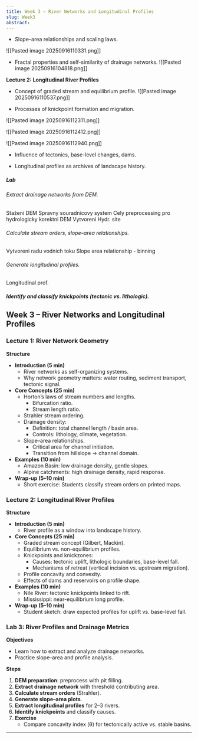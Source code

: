 ```yaml
---
title: Week 3 – River Networks and Longitudinal Profiles
slug: Week3
abstract:
---
```






- Slope–area relationships and scaling laws.

![[Pasted image 20250916110331.png]]


- Fractal properties and self-similarity of drainage networks.
![[Pasted image 20250916104818.png]]

**Lecture 2: Longitudinal River Profiles**
- Concept of graded stream and equilibrium profile.
![[Pasted image 20250916110537.png]]


- Processes of knickpoint formation and migration.

![[Pasted image 20250916112311.png]]

![[Pasted image 20250916112412.png]]

![[Pasted image 20250916112940.png]]

- Influence of tectonics, base-level changes, dams.







- Longitudinal profiles as archives of landscape history.








##### Lab
###### Extract drainage networks from DEM.
Stažení DEM
Spravny souradnicovy system
Cely preprocessing pro hydrologicky korektni DEM
Vytvoreni Hydr. site

###### Calculate stream orders, slope–area relationships.
Vytvoreni radu vodnich toku
Slope area relationship - binning
###### Generate longitudinal profiles.
Longitudinal prof.
##### Identify and classify knickpoints (tectonic vs. lithologic).






## Week 3 – River Networks and Longitudinal Profiles

### Lecture 1: River Network Geometry
**Structure**
- **Introduction (5 min)**
  - River networks as self-organizing systems.
  - Why network geometry matters: water routing, sediment transport, tectonic signal.
- **Core Concepts (25 min)**
  - Horton’s laws of stream numbers and lengths.
    - Bifurcation ratio.
    - Stream length ratio.
  - Strahler stream ordering.
  - Drainage density:
    - Definition: total channel length / basin area.
    - Controls: lithology, climate, vegetation.
  - Slope–area relationships.
    - Critical area for channel initiation.
    - Transition from hillslope → channel domain.
- **Examples (10 min)**
  - Amazon Basin: low drainage density, gentle slopes.
  - Alpine catchments: high drainage density, rapid response.
- **Wrap-up (5–10 min)**
  - Short exercise: Students classify stream orders on printed maps.

### Lecture 2: Longitudinal River Profiles
**Structure**
- **Introduction (5 min)**
  - River profile as a window into landscape history.
- **Core Concepts (25 min)**
  - Graded stream concept (Gilbert, Mackin).
  - Equilibrium vs. non-equilibrium profiles.
  - Knickpoints and knickzones:
    - Causes: tectonic uplift, lithologic boundaries, base-level fall.
    - Mechanisms of retreat (vertical incision vs. upstream migration).
  - Profile concavity and convexity.
  - Effects of dams and reservoirs on profile shape.
- **Examples (10 min)**
  - Nile River: tectonic knickpoints linked to rift.
  - Mississippi: near-equilibrium long profile.
- **Wrap-up (5–10 min)**
  - Student sketch: draw expected profiles for uplift vs. base-level fall.

### Lab 3: River Profiles and Drainage Metrics
**Objectives**
- Learn how to extract and analyze drainage networks.
- Practice slope–area and profile analysis.

**Steps**
1. **DEM preparation**: preprocess with pit filling.
2. **Extract drainage network** with threshold contributing area.
3. **Calculate stream orders** (Strahler).
4. **Generate slope–area plots**.
5. **Extract longitudinal profiles** for 2–3 rivers.
6. **Identify knickpoints** and classify causes.
7. **Exercise**
   - Compare concavity index (θ) for tectonically active vs. stable basins.

---